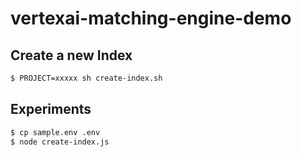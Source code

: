 # vertexai-matching-engine-demo

## Create a new Index

```sh
$ PROJECT=xxxxx sh create-index.sh
```

## Experiments

```sh
$ cp sample.env .env
$ node create-index.js
```
